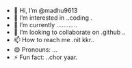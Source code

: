 - 👋 Hi, I’m @madhu9613
- 👀 I’m interested in ..coding .
- 🌱 I’m currently ............
- 💞️ I’m looking to collaborate on .github ..
- 📫 How to reach me .nit kkr..
- 😄 Pronouns: ...
- ⚡ Fun fact: ..chor yaar.

<!---
madhu9613/madhu9613 is a ✨ special ✨ repository because its `README.md` (this file) appears on your GitHub profile.
You can click the Preview link to take a look at your changes.
--->
